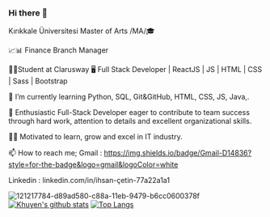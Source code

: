 ### Hi there 👋
Kırıkkale Üniversitesi Master of Arts /MA/🎓 

📈📊 Finance Branch Manager

👨‍💻Student at Clarusway 🖥 Full Stack Developer | ReactJS | JS | HTML | CSS | Sass | Bootstrap

🌱 I’m currently learning Python, SQL, Git&GitHub, HTML, CSS, JS, Java,.

👯 Enthusiastic Full-Stack Developer eager to contribute to team success through hard work, attention to details and excellent organizational skills.

👨‍💻 Motivated to learn, grow and excel in IT industry.

📫 How to reach me;
Gmail    :  https://img.shields.io/badge/Gmail-D14836?style=for-the-badge&logo=gmail&logoColor=white

Linkedin : linkedin.com/in/ihsan-çetin-77a22a1a1

![121217784-d89ad580-c88a-11eb-9479-b6cc0600378f](https://user-images.githubusercontent.com/81583304/122689335-777be600-d22a-11eb-962a-daabc06e3f30.png)
[![Khuyen's github stats](https://github-readme-stats.vercel.app/api?username=khuyentran1401&count_private=true&show_icons=true&theme=radical&hide_rank=false)](https://github.com/anuraghazra/github-readme-stats)
[![Top Langs](https://github-readme-stats.vercel.app/api/top-langs/?username=anuraghazra)](https://github.com/anuraghazra/github-readme-stats)

